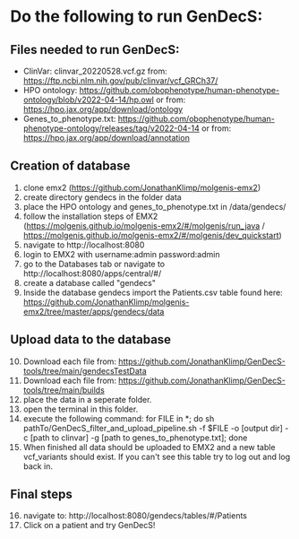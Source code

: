 # Do the following to run GenDecS:

## Files needed to run GenDecS:
* ClinVar: clinvar_20220528.vcf.gz from: https://ftp.ncbi.nlm.nih.gov/pub/clinvar/vcf_GRCh37/ 
* HPO ontology: https://github.com/obophenotype/human-phenotype-ontology/blob/v2022-04-14/hp.owl or from: https://hpo.jax.org/app/download/ontology 
* Genes_to_phenotype.txt: https://github.com/obophenotype/human-phenotype-ontology/releases/tag/v2022-04-14 or from: https://hpo.jax.org/app/download/annotation 

## Creation of database
1. clone emx2 (https://github.com/JonathanKlimp/molgenis-emx2)
2. create directory gendecs in the folder data
3. place the HPO ontology and genes_to_phenotype.txt in /data/gendecs/
4. follow the installation steps of EMX2 (https://molgenis.github.io/molgenis-emx2/#/molgenis/run_java / https://molgenis.github.io/molgenis-emx2/#/molgenis/dev_quickstart)
5. navigate to http://localhost:8080
6. login to EMX2 with username:admin password:admin
7. go to the Databases tab or navigate to http://localhost:8080/apps/central/#/
8. create a database called "gendecs"
9. Inside the database gendecs import the Patients.csv table found here: https://github.com/JonathanKlimp/molgenis-emx2/tree/master/apps/gendecs/data

## Upload data to the database
10. Download each file from: https://github.com/JonathanKlimp/GenDecS-tools/tree/main/gendecsTestData
11. Download each file from: https://github.com/JonathanKlimp/GenDecS-tools/tree/main/builds
12. place the data in a seperate folder.
13. open the terminal in this folder.
14. execute the following command:
    for FILE in *; do sh pathTo/GenDecS_filter_and_upload_pipeline.sh -f $FILE -o [output dir] -c [path to clinvar] -g [path to genes_to_phenotype.txt]; done
15. When finished all data should be uploaded to EMX2 and a new table vcf_variants should exist.
    If you can't see this table try to log out and log back in.

## Final steps
16. navigate to: http://localhost:8080/gendecs/tables/#/Patients
17. Click on a patient and try GenDecS!
